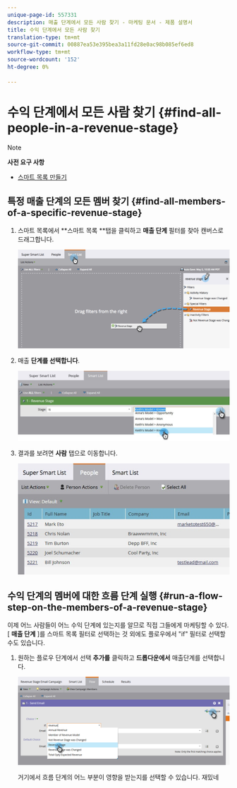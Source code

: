 ```yaml
---
unique-page-id: 557331
description: 매출 단계에서 모든 사람 찾기 - 마케팅 문서 - 제품 설명서
title: 수익 단계에서 모든 사람 찾기
translation-type: tm+mt
source-git-commit: 00887ea53e395bea3a11fd28e0ac98b085ef6ed8
workflow-type: tm+mt
source-wordcount: '152'
ht-degree: 0%

---
```



# 수익 단계에서 모든 사람 찾기 {#find-all-people-in-a-revenue-stage}

>[!NOTE]
>
>**사전 요구 사항**
>
>* [스마트 목록 만들기](../../../../product-docs/core-marketo-concepts/smart-lists-and-static-lists/creating-a-smart-list/create-a-smart-list.md)

>



## 특정 매출 단계의 모든 멤버 찾기 {#find-all-members-of-a-specific-revenue-stage}

1. 스마트 목록에서 **스마트 목록 **탭을 클릭하고 **매출 단계** 필터를 찾아 캔버스로 드래그합니다.

   ![](assets/draginrevenuefilter.png)

1. 매출 **단계를 선택합니다**.

   ![](assets/two.jpg)

1. 결과를 보려면 **사람** 탭으로 이동합니다.

   ![](assets/peopleresults.jpg)

## 수익 단계의 멤버에 대한 흐름 단계 실행 {#run-a-flow-step-on-the-members-of-a-revenue-stage}

이제 어느 사람들이 어느 수익 단계에 있는지를 알므로 직접 그들에게 마케팅할 수 있다. [ **매출 단계** ]를 스마트 목록 필터로 선택하는 것 외에도 플로우에서 &quot;if&quot; 필터로 선택할 수도 있습니다.

1. 원하는 플로우 단계에서 선택 **추가를** 클릭하고 **드롭다운에서** 매출단계를 선택합니다.

   ![](assets/six.png)

   거기에서 흐름 단계의 어느 부분이 영향을 받는지를 선택할 수 있습니다. 재밌네

